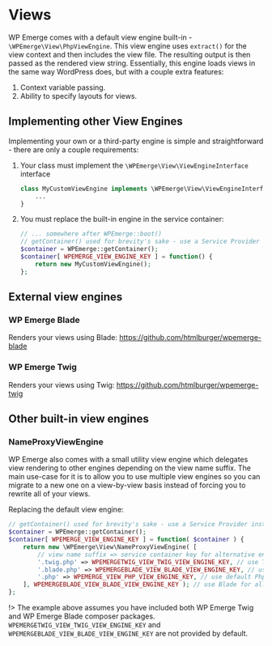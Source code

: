 # Views

WP Emerge comes with a default view engine built-in - `\WPEmerge\View\PhpViewEngine`.
This view engine uses `extract()` for the view context and then includes the view file. The resulting output is then passed as the rendered view string.
Essentially, this engine loads views in the same way WordPress does, but with a couple extra features:

1. Context variable passing.
1. Ability to specify layouts for views.

## Implementing other View Engines

Implementing your own or a third-party engine is simple and straightforward - there are only a couple requirements:

1. Your class must implement the `\WPEmerge\View\ViewEngineInterface` interface
    ```php
    class MyCustomViewEngine implements \WPEmerge\View\ViewEngineInterface {
        ...
    }
    ```
1. You must replace the built-in engine in the service container:
    ```php
    // ... somewhere after WPEmerge::boot()
    // getContainer() used for brevity's sake - use a Service Provider instead.
    $container = WPEmerge::getContainer();
    $container[ WPEMERGE_VIEW_ENGINE_KEY ] = function() {
        return new MyCustomViewEngine();
    };
    ```

## External view engines

### WP Emerge Blade

Renders your views using Blade: https://github.com/htmlburger/wpemerge-blade

### WP Emerge Twig

Renders your views using Twig: https://github.com/htmlburger/wpemerge-twig

## Other built-in view engines

### NameProxyViewEngine

WP Emerge also comes with a small utility view engine which delegates view rendering to other engines depending on the view name suffix.
The main use-case for it is to allow you to use multiple view engines so you can migrate to a new one on a view-by-view basis instead of forcing you to rewrite all of your views.

Replacing the default view engine:
```php
// getContainer() used for brevity's sake - use a Service Provider instead.
$container = WPEmerge::getContainer();
$container[ WPEMERGE_VIEW_ENGINE_KEY ] = function( $container ) {
    return new \WPEmerge\View\NameProxyViewEngine( [
        // view name suffix => service container key for alternative engine
        '.twig.php' => WPEMERGETWIG_VIEW_TWIG_VIEW_ENGINE_KEY, // use Twig for twig.php views
        '.blade.php' => WPEMERGEBLADE_VIEW_BLADE_VIEW_ENGINE_KEY, // use Blade for .blade.php
        '.php' => WPEMERGE_VIEW_PHP_VIEW_ENGINE_KEY, // use default Php engine for .php views
    ], WPEMERGEBLADE_VIEW_BLADE_VIEW_ENGINE_KEY ); // use Blade for all other cases as blade views can be referenced in blade.format.as.well without an extension
};
```
!> The example above assumes you have included both WP Emerge Twig and WP Emerge Blade composer packages. 
`WPEMERGETWIG_VIEW_TWIG_VIEW_ENGINE_KEY` and `WPEMERGEBLADE_VIEW_BLADE_VIEW_ENGINE_KEY` are not provided by default.

